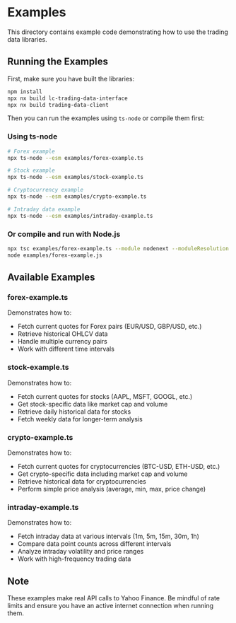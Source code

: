 # Examples

This directory contains example code demonstrating how to use the trading data libraries.

## Running the Examples

First, make sure you have built the libraries:

```bash
npm install
npx nx build lc-trading-data-interface
npx nx build trading-data-client
```

Then you can run the examples using `ts-node` or compile them first:

### Using ts-node

```bash
# Forex example
npx ts-node --esm examples/forex-example.ts

# Stock example
npx ts-node --esm examples/stock-example.ts

# Cryptocurrency example
npx ts-node --esm examples/crypto-example.ts

# Intraday data example
npx ts-node --esm examples/intraday-example.ts
```

### Or compile and run with Node.js

```bash
npx tsc examples/forex-example.ts --module nodenext --moduleResolution nodenext --target es2022
node examples/forex-example.js
```

## Available Examples

### forex-example.ts

Demonstrates how to:
- Fetch current quotes for Forex pairs (EUR/USD, GBP/USD, etc.)
- Retrieve historical OHLCV data
- Handle multiple currency pairs
- Work with different time intervals

### stock-example.ts

Demonstrates how to:
- Fetch current quotes for stocks (AAPL, MSFT, GOOGL, etc.)
- Get stock-specific data like market cap and volume
- Retrieve daily historical data for stocks
- Fetch weekly data for longer-term analysis

### crypto-example.ts

Demonstrates how to:
- Fetch current quotes for cryptocurrencies (BTC-USD, ETH-USD, etc.)
- Get crypto-specific data including market cap and volume
- Retrieve historical data for cryptocurrencies
- Perform simple price analysis (average, min, max, price change)

### intraday-example.ts

Demonstrates how to:
- Fetch intraday data at various intervals (1m, 5m, 15m, 30m, 1h)
- Compare data point counts across different intervals
- Analyze intraday volatility and price ranges
- Work with high-frequency trading data

## Note

These examples make real API calls to Yahoo Finance. Be mindful of rate limits and ensure you have an active internet connection when running them.
